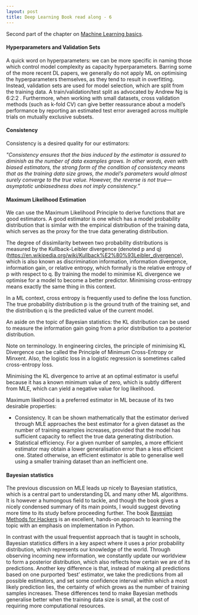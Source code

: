 ```yaml
---
layout: post
title: Deep Learning Book read along - 6
---
```


Second part of the chapter on [Machine Learning basics](http://www.deeplearningbook.org/contents/ml.html).

#### Hyperparameters and Validation Sets

A quick word on hyperparameters: we can be more specific in naming those which control model complexity as capacity hyperparameters. Barring some of the more recent DL papers, we generally do not apply ML on optimising the hyperparameters themselves, as they tend to result in overfitting. Instead, validation sets are used for model selection, which are split from the training data. A train/validation/test split as advocated by Andrew Ng is 6:2:2 . Furthermore, when working with small datasets, cross validation methods (such as k-fold CV) can give better reassurance about a model’s performance by reporting an estimated test error averaged across multiple trials on mutually exclusive subsets.

#### Consistency

Consistency is a desired quality for our estimators:

*"Consistency ensures that the bias induced by the estimator is assured to diminish as the number of data examples grows. In other words, even with biased estimators, the strong form of the condition of consistency means that as the training data size grows, the model’s parameters would almost surely converge to the true value. However, the reverse is not true—asymptotic unbiasedness does not imply consistency.”*

#### Maximum Likelihood Estimation

We can use the Maximum Likelihood Principle to derive functions that are good estimators. A good estimator is one which has a model probability distribution that is similar with the empirical distribution of the training data, which serves as the proxy for the true data generating distribution.

The degree of dissimilarity between two probability distributions is measured by the Kullback-Leibler divergence (denoted p and q)(https://en.wikipedia.org/wiki/Kullback%E2%80%93Leibler_divergence), which is also known as discrimination information, information divergence, information gain, or relative entropy, which formally is the relative entropy of p with respect to q. By training the model to minimise KL divergence we optimise for a model to become a better predictor. Minimising cross-entropy means exactly the same thing in this context.

In a ML context, cross entropy is frequently used to define the loss function. The true probability distribution p
is the ground truth of the training set, and the distribution q is the predicted value of the current model.

An aside on the topic of Bayesian statistics: the KL distribution can be used to measure the information gain going from a prior distribution to a posterior distribution.

Note on terminology. In engineering circles, the principle of minimising KL Divergence can be called the Principle of Minimum Cross-Entropy or Minxent. Also, the logistic loss in a logistic regression is sometimes called cross-entropy loss.

Minimising the KL divergence to arrive at an optimal estimator is useful because it has a known minimum value of zero, which is subtly different from MLE, which can yield a negative value for log likelihood.

Maximum likelihood is a preferred estimator in ML because of its two desirable properties:

- Consistency. It can be shown mathematically that the estimator derived through MLE approaches the best estimator for a given dataset as the number of training examples increases, provided that the model has sufficient capacity to reflect the true data generating distribution.
- Statistical efficiency. For a given number of samples, a more efficient estimator may obtain a lower generalisation error than a less efficient one. Stated otherwise, an efficient estimator is able to generalise well using a smaller training dataset than an inefficient one.

#### Bayesian statistics

The previous discussion on MLE leads up nicely to Bayesian statistics, which is a central part to understanding DL and many other ML algorithms. It is however a humongous field to tackle, and though the book gives a nicely condensed summary of its main points, I would suggest devoting more time to its study before proceeding further. The book [Bayesian Methods for Hackers](https://github.com/CamDavidsonPilon/Probabilistic-Programming-and-Bayesian-Methods-for-Hackers) is an excellent, hands-on approach to learning the topic with an emphasis on implementation in Python.

In contrast with the usual frequentist approach that is taught in schools, Bayesian statistics differs in a key aspect where it uses a prior probability distribution, which represents our knowledge of the world. Through observing incoming new information, we constantly update our worldview to form a posterior distribution, which also reflects how certain we are of its predictions. Another key difference is that, instead of making all predictions based on one purported ‘best’ estimator, we take the predictions from all possible estimators, and set some confidence interval within which a most likely prediction lies, the certainty of which grows as the number of training samples increases. These differences tend to make Bayesian methods generalise better when the training data size is small, at the cost of requiring more computational resources.
